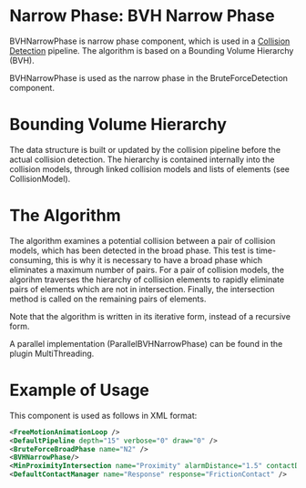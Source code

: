 Narrow Phase: BVH Narrow Phase
==============================

BVHNarrowPhase is narrow phase component, which is used in a [Collision Detection](https://www.sofa-framework.org/community/doc/main-principles/collision/#collision-detection) pipeline.
The algorithm is based on a Bounding Volume Hierarchy (BVH).

BVHNarrowPhase is used as the narrow phase in the BruteForceDetection component.

Bounding Volume Hierarchy
=========================

The data structure is built or updated by the collision pipeline before the actual collision detection.
The hierarchy is contained internally into the collision models, through linked collision models and lists of elements (see CollisionModel).

The Algorithm
=============

The algorithm examines a potential collision between a pair of collision models, which has
 been detected in the broad phase.
This test is time-consuming, this is why it is necessary to have a broad phase which eliminates a maximum number of pairs.
For a pair of collision models, the algorihm traverses the hierarchy of collision elements to rapidly eliminate pairs of elements which are not in intersection.
Finally, the intersection method is called on the remaining pairs of elements.

Note that the algorithm is written in its iterative form, instead of a recursive form.

A parallel implementation (ParallelBVHNarrowPhase) can be found in the plugin MultiThreading.

Example of Usage
================

This component is used as follows in XML format:

```xml
<FreeMotionAnimationLoop />
<DefaultPipeline depth="15" verbose="0" draw="0" />
<BruteForceBroadPhase name="N2" />
<BVHNarrowPhase/>
<MinProximityIntersection name="Proximity" alarmDistance="1.5" contactDistance="1" />
<DefaultContactManager name="Response" response="FrictionContact" />
```